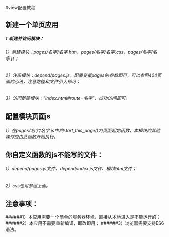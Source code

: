 #view配置教程

## 新建一个单页应用
##### 1.新建并访问模块：
###### 1）新建模块：pages/名字/名字.htm，pages/名字/名字.css，pages/名字/名字.js；
###### 2）注册模块：depend/pages.js，配置变量pages的参数即可，可以参照404页面的心法，注意路径和文件引入即可；
###### 3）访问新建模块：“index.html#route=名字”，成功访问即可。

## 配置模块页面js
###### 1）在pages/名字/名字.js中的start_this_page()为页面起始函数，本模块的其他操作应由此函数开始执行。

## 你自定义函数的js不能写的文件：
###### 1）depend/pages.js文件、depend/index.js文件、模块htm文件；
###### 2）css也可参照上面。

## 注意事项：
######1）本应用需要一个简单的服务器环境，直接从本地进入是不能运行的；
######2）本应用不需要重新编译，即改即用；
######3）浏览器需要支持ES6语法。